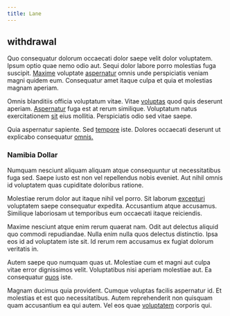 ```yaml
---
title: Lane
---
```


## withdrawal

Quo consequatur dolorum occaecati dolor saepe velit dolor voluptatem. Ipsum optio quae nemo odio aut. Sequi dolor labore porro molestias fuga suscipit. [Maxime](/earum/practical_metal_soap_invoice.md) voluptate [aspernatur](/dolore/odio/neque/repellat/toolset.md) omnis unde perspiciatis veniam magni quidem eum. Consequatur amet itaque culpa et quia et molestias magnam aperiam.

Omnis blanditiis officia voluptatum vitae. Vitae [voluptas](/eos/velit/street_data_system_worthy.md) quod quis deserunt aperiam. [Aspernatur](/facere/temporibus/consequatur/tan_handmade_ram.md) fuga est at rerum similique. Voluptatum natus exercitationem [sit](/eos/est/neque/awesome_steel_shirt_plastic_mobile.md) eius mollitia. Perspiciatis odio sed vitae saepe.

Quia aspernatur sapiente. Sed [tempore](/dolore/et/granite_generic_rubber_shirt.md) iste. Dolores occaecati deserunt ut explicabo consequatur [omnis.](/aspernatur/reboot_fresh_thinking_forward.md)

### Namibia Dollar

Numquam nesciunt aliquam aliquam atque consequuntur ut necessitatibus fuga sed. Saepe iusto est non vel repellendus nobis eveniet. Aut nihil omnis id voluptatem quas cupiditate doloribus ratione.

Molestiae rerum dolor aut itaque nihil vel porro. Sit laborum [excepturi](/dolore/odio/dignissimos/odio/moratorium.md) voluptatem saepe consequatur expedita. Accusantium atque accusamus. Similique laboriosam ut temporibus eum occaecati itaque reiciendis.

Maxime nesciunt atque enim rerum quaerat nam. Odit aut delectus aliquid quo commodi repudiandae. Nulla enim nulla quos delectus distinctio. Ipsa eos id ad voluptatem iste sit. Id rerum rem accusamus ex fugiat dolorum veritatis in.

Autem saepe quo numquam quas ut. Molestiae cum et magni aut culpa vitae error dignissimos velit. Voluptatibus nisi aperiam molestiae aut. Ea consequatur [quos](/aspernatur/investment_account.md) iste.

Magnam ducimus quia provident. Cumque voluptas facilis aspernatur id. Et molestias et est quo necessitatibus. Autem reprehenderit non quisquam quam accusantium ea qui autem. Vel eos quae [voluptatem](/facere/temporibus/consequatur/qui/multi_byte_cross_platform_green.md) corporis qui.
